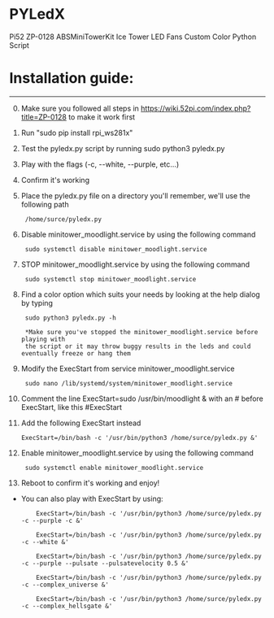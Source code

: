 # PYLedX
Pi52 ZP-0128 ABSMiniTowerKit Ice Tower LED Fans Custom Color Python Script

# Installation guide:
-------------------
0.   Make sure you followed all steps in https://wiki.52pi.com/index.php?title=ZP-0128 to make it work first
1.   Run "sudo pip install rpi_ws281x"
2.   Test the pyledx.py script by running sudo python3 pyledx.py
3.   Play with the flags (-c, --white, --purple, etc...)
4.   Confirm it's working
5.   Place the pyledx.py file on a directory you'll remember, we'll use the following path

          /home/surce/pyledx.py
6.   Disable minitower_moodlight.service by using the following command
   
          sudo systemctl disable minitower_moodlight.service

7.   STOP minitower_moodlight.service by using the following command
   
          sudo systemctl stop minitower_moodlight.service

8.   Find a color option which suits your needs by looking at the help dialog by typing

          sudo python3 pyledx.py -h

          *Make sure you've stopped the minitower_moodlight.service before playing with
          the script or it may throw buggy results in the leds and could eventually freeze or hang them
8.   Modify the ExecStart from service minitower_moodlight.service
   
          sudo nano /lib/systemd/system/minitower_moodlight.service
9.   Comment the line ExecStart=sudo /usr/bin/moodlight & with an # before ExecStart, like this #ExecStart
10.   Add the following ExecStart instead

          ExecStart=/bin/bash -c '/usr/bin/python3 /home/surce/pyledx.py &'
11.  Enable minitower_moodlight.service by using the following command

          sudo systemctl enable minitower_moodlight.service
12.  Reboot to confirm it's working and enjoy!

* You can also play with ExecStart by using:

          ExecStart=/bin/bash -c '/usr/bin/python3 /home/surce/pyledx.py -c --purple -c &'
     
          ExecStart=/bin/bash -c '/usr/bin/python3 /home/surce/pyledx.py -c --white &'

          ExecStart=/bin/bash -c '/usr/bin/python3 /home/surce/pyledx.py -c --purple --pulsate --pulsatevelocity 0.5 &'

          ExecStart=/bin/bash -c '/usr/bin/python3 /home/surce/pyledx.py -c --complex_universe &'

          ExecStart=/bin/bash -c '/usr/bin/python3 /home/surce/pyledx.py -c --complex_hellsgate &'


